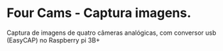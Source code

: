 # Four Cams - Captura imagens.
Captura de imagens de quatro câmeras analógicas, com conversor usb (EasyCAP)
no Raspberry pi 3B+
